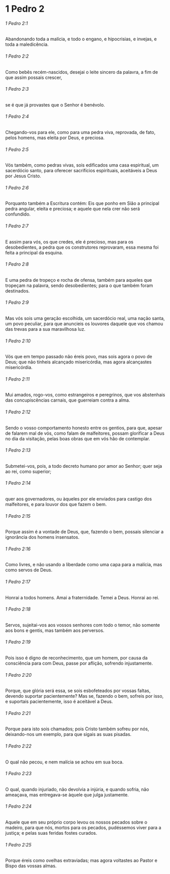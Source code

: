 # 1 Pedro 2

###### 1 Pedro 2:1

Abandonando toda a malícia, e todo o engano, e hipocrisias, e invejas, e toda a maledicência.

###### 1 Pedro 2:2

Como bebês recém-nascidos, desejai o leite sincero da palavra, a fim de que assim possais crescer,

###### 1 Pedro 2:3

se é que já provastes que o Senhor é benévolo.

###### 1 Pedro 2:4

Chegando-vos para ele, como para uma pedra viva, reprovada, de fato, pelos homens, mas eleita por Deus, e preciosa.

###### 1 Pedro 2:5

Vós também, como pedras vivas, sois edificados uma casa espiritual, um sacerdócio santo, para oferecer sacrifícios espirituais, aceitáveis a Deus por Jesus Cristo.

###### 1 Pedro 2:6

Porquanto também a Escritura contém: Eis que ponho em Sião a principal pedra angular, eleita e preciosa; e aquele que nela crer não será confundido.

###### 1 Pedro 2:7

E assim para vós, os que credes, ele é precioso, mas para os desobedientes, a pedra que os construtores reprovaram, essa mesma foi feita a principal da esquina.

###### 1 Pedro 2:8

E uma pedra de tropeço e rocha de ofensa, também para aqueles que tropeçam na palavra, sendo desobedientes; para o que também foram destinados.

###### 1 Pedro 2:9

Mas vós sois uma geração escolhida, um sacerdócio real, uma nação santa, um povo peculiar, para que anuncieis os louvores daquele que vos chamou das trevas para a sua maravilhosa luz.

###### 1 Pedro 2:10

Vós que em tempo passado não éreis povo, mas sois agora o povo de Deus; que não tínheis alcançado misericórdia, mas agora alcançastes misericórdia.

###### 1 Pedro 2:11

Mui amados, rogo-vos, como estrangeiros e peregrinos, que vos abstenhais das concupiscências carnais, que guerreiam contra a alma.

###### 1 Pedro 2:12

Sendo o vosso comportamento honesto entre os gentios, para que, apesar de falarem mal de vós, como falam de malfeitores, possam glorificar a Deus no dia da visitação, pelas boas obras que em vós hão de contemplar.

###### 1 Pedro 2:13

Submetei-vos, pois, a todo decreto humano por amor ao Senhor; quer seja ao rei, como superior;

###### 1 Pedro 2:14

quer aos governadores, ou àqueles por ele enviados para castigo dos malfeitores, e para louvor dos que fazem o bem.

###### 1 Pedro 2:15

Porque assim é a vontade de Deus, que, fazendo o bem, possais silenciar a ignorância dos homens insensatos.

###### 1 Pedro 2:16

Como livres, e não usando a liberdade como uma capa para a malícia, mas como servos de Deus.

###### 1 Pedro 2:17

Honrai a todos homens. Amai a fraternidade. Temei a Deus. Honrai ao rei.

###### 1 Pedro 2:18

Servos, sujeitai-vos aos vossos senhores com todo o temor, não somente aos bons e gentis, mas também aos perversos.

###### 1 Pedro 2:19

Pois isso é digno de reconhecimento, que um homem, por causa da consciência para com Deus, passe por aflição, sofrendo injustamente.

###### 1 Pedro 2:20

Porque, que glória será essa, se sois esbofeteados por vossas faltas, devendo suportar pacientemente? Mas se, fazendo o bem, sofreis por isso, e suportais pacientemente, isso é aceitável a Deus.

###### 1 Pedro 2:21

Porque para isto sois chamados; pois Cristo também sofreu por nós, deixando-nos um exemplo, para que sigais as suas pisadas.

###### 1 Pedro 2:22

O qual não pecou, e nem malícia se achou em sua boca.

###### 1 Pedro 2:23

O qual, quando injuriado, não devolvia a injúria, e quando sofria, não ameaçava, mas entregava-se àquele que julga justamente.

###### 1 Pedro 2:24

Aquele que em seu próprio corpo levou os nossos pecados sobre o madeiro, para que nós, mortos para os pecados, pudéssemos viver para a justiça; e pelas suas feridas fostes curados.

###### 1 Pedro 2:25

Porque éreis como ovelhas extraviadas; mas agora voltastes ao Pastor e Bispo das vossas almas.


